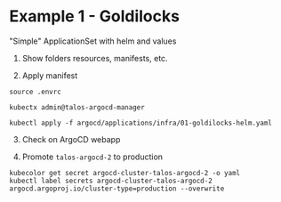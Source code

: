 # Example 1 - Goldilocks

"Simple" ApplicationSet with helm and values

1. Show folders resources, manifests, etc.

2. Apply manifest

```shell
source .envrc

kubectx admin@talos-argocd-manager

kubectl apply -f argocd/applications/infra/01-goldilocks-helm.yaml
```

3. Check on ArgoCD webapp

4. Promote `talos-argocd-2` to production

```shell
kubecolor get secret argocd-cluster-talos-argocd-2 -o yaml
kubectl label secrets argocd-cluster-talos-argocd-2 argocd.argoproj.io/cluster-type=production --overwrite
```

